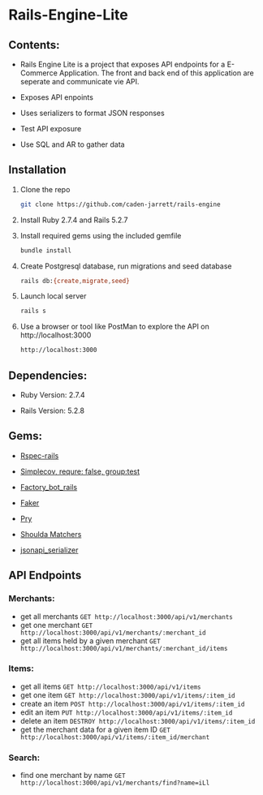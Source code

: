 # Rails-Engine-Lite

## Contents: 

- Rails Engine Lite is a project that exposes API endpoints for a E-Commerce Application. The front and back end of this application are seperate and communicate vie API. 

* Exposes API enpoints

* Uses serializers to format JSON responses

* Test API exposure

* Use SQL and AR to gather data

## Installation

1. Clone the repo
   ```sh
   git clone https://github.com/caden-jarrett/rails-engine
   ```
2. Install Ruby 2.7.4 and Rails 5.2.7

3. Install required gems using the included gemfile
   ```sh
   bundle install
   ```
4. Create Postgresql database, run migrations and seed database
   ```sh
   rails db:{create,migrate,seed}
   ```
5. Launch local server
   ```sh
   rails s
   ```
6. Use a browser or tool like PostMan to explore the API on http://localhost:3000
   ```sh
   http://localhost:3000
   ```

## Dependencies:

* Ruby Version: 2.7.4

* Rails Version: 5.2.8

## Gems:

* [Rspec-rails](https://github.com/rspec/rspec-rails)

* [Simplecov, requre: false, group:test](https://github.com/simplecov-ruby/simplecov)

* [Factory_bot_rails](https://github.com/thoughtbot/factory_bot_rails)

* [Faker](https://github.com/faker-ruby/faker)

* [Pry](https://github.com/pry/pry)

* [Shoulda Matchers](https://github.com/thoughtbot/shoulda-matchers)

* [jsonapi_serializer](https://github.com/jsonapi-serializer/jsonapi-serializer)

## API Endpoints

### Merchants:
  * get all merchants `GET http://localhost:3000/api/v1/merchants`
  * get one merchant `GET http://localhost:3000/api/v1/merchants/:merchant_id`
  * get all items held by a given merchant `GET http://localhost:3000/api/v1/merchants/:merchant_id/items`
### Items:
  * get all items `GET http://localhost:3000/api/v1/items`
  * get one item `GET http://localhost:3000/api/v1/items/:item_id`
  * create an item `POST http://localhost:3000/api/v1/items/:item_id`
  * edit an item `PUT http://localhost:3000/api/v1/items/:item_id`
  * delete an item `DESTROY http://localhost:3000/api/v1/items/:item_id`
  * get the merchant data for a given item ID `GET http://localhost:3000/api/v1/items/:item_id/merchant`

### Search:
  * find one merchant by name `GET http://localhost:3000/api/v1/merchants/find?name=iLl`  
